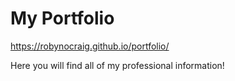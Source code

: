 # My Portfolio

https://robynocraig.github.io/portfolio/

Here you will find all of my professional information!
